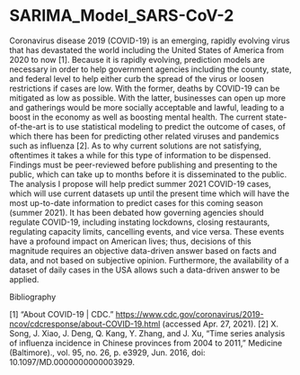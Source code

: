 # SARIMA_Model_SARS-CoV-2

Coronavirus disease 2019 (COVID-19) is an emerging, rapidly evolving virus that has devastated the world including the United States of America from 2020 to now [1]. 
Because it is rapidly evolving, prediction models are necessary in order to help government agencies including the 
county, state, and federal level to help either curb the spread of the virus or loosen restrictions if cases are low. 
With the former, deaths by COVID-19 can be mitigated as low as possible. 
With the latter, businesses can open up more and gatherings would be more socially acceptable and lawful, leading to a boost in the economy as well as boosting mental health. 
The current state-of-the-art is to use statistical modeling to predict the outcome of cases, 
of which there has been for predicting other related viruses and pandemics such as influenza [2]. 
As to why current solutions are not satisfying, oftentimes it takes a while for this type of information to be dispensed. 
Findings must be peer-reviewed before publishing and presenting to the public, which can take up to months before it is disseminated to the public. 
The analysis I propose will help predict summer 2021 COVID-19 cases, 
which will use current datasets up until the present time which will have the most up-to-date information to predict cases for this coming season (summer 2021). 
It has been debated how governing agencies should regulate COVID-19, 
including instating lockdowns, closing restaurants, regulating capacity limits, cancelling events, and vice versa. 
These events have a profound impact on American lives; thus, 
decisions of this magnitude requires an objective data-driven answer based on facts and data, and not based on subjective opinion. 
Furthermore, the availability of a dataset of daily cases in the USA allows such a data-driven answer to be applied. 

Bibliography

[1]	“About COVID-19 | CDC.” https://www.cdc.gov/coronavirus/2019-ncov/cdcresponse/about-COVID-19.html (accessed Apr. 27, 2021).
[2]	X. Song, J. Xiao, J. Deng, Q. Kang, Y. Zhang, and J. Xu, “Time series analysis of influenza incidence in Chinese provinces from 2004 to 2011,” Medicine (Baltimore)., vol. 95, no. 26, p. e3929, Jun. 2016, doi: 10.1097/MD.0000000000003929.


